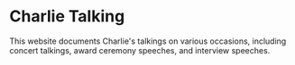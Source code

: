 # Charlie Talking

This website documents Charlie's talkings on various occasions, including concert talkings, award ceremony speeches, and interview speeches.